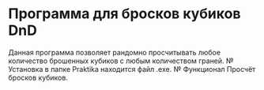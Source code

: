 # Программа для бросков кубиков DnD
Данная программа позволяет рандомно просчитывать любое количество брошенных кубиков с любым количеством граней.
№ Установка
в папке Praktika находится файл .exe.
№ Функционал
Просчёт бросков кубиков.
